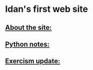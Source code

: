 # Idan's first web site
## [About the site:](https://idanadir.github.io/about)

## [Python notes:](https://idanadir.github.io/exercism)

## [Exercism update:](https://idanadir.github.io/exercism)
